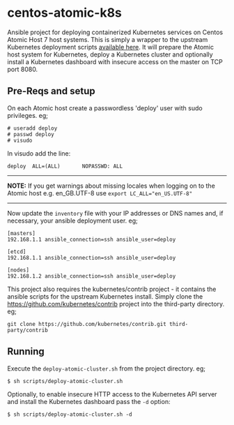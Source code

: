 # centos-atomic-k8s

Ansible project for deploying containerized Kubernetes services on Centos Atomic Host 7 host systems.  This is simply a wrapper to the upstream Kubernetes deployment scripts [available here](https://github.com/kubernetes/contrib/tree/master/ansible).  It will prepare the Atomic host system for Kubernetes, deploy a Kubernetes cluster and optionally install a Kubernetes dashboard with insecure access on the master on TCP port 8080.

## Pre-Reqs and setup

On each Atomic host create a passwordless 'deploy' user with sudo privileges. eg;
```
# useradd deploy
# passwd deploy
# visudo
```

In visudo add the line:
```
deploy  ALL=(ALL)       NOPASSWD: ALL
```

---
**NOTE:**
If you get warnings about missing locales when logging on to the Atomic host e.g. en_GB.UTF-8 use `export LC_ALL="en_US.UTF-8"`

---

Now update the `inventory` file with your IP addresses or DNS names and, if necessary, your ansible deployment user. eg;
```
[masters]
192.168.1.1 ansible_connection=ssh ansible_user=deploy

[etcd]
192.168.1.1 ansible_connection=ssh ansible_user=deploy

[nodes]
192.168.1.2 ansible_connection=ssh ansible_user=deploy
```
This project also requires the kubernetes/contrib project - it contains the ansible scripts for the upstream Kubernetes install.  Simply clone the https://github.com/kubernetes/contrib project into the third-party directory. eg;
```
git clone https://github.com/kubernetes/contrib.git third-party/contrib
```

## Running

Execute the `deploy-atomic-cluster.sh` from the project directory. eg;
```
$ sh scripts/deploy-atomic-cluster.sh
```

Optionally, to enable insecure HTTP access to the Kubernetes API server and install the Kubernetes dashboard pass the `-d` option:
```
$ sh scripts/deploy-atomic-cluster.sh -d
```
